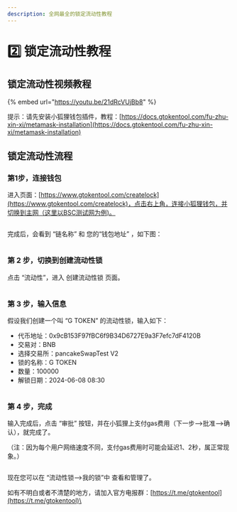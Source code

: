 ```yaml
---
description: 全网最全的锁定流动性教程
---
```


# 2️⃣ 锁定流动性教程

## 锁定流动性视频教程

{% embed url="https://youtu.be/21dRcVUjBb8" %}

提示：请先安装小狐狸钱包插件，教程：[https://docs.gtokentool.com/fu-zhu-xin-xi/metamask-installation](https://docs.gtokentool.com/fu-zhu-xin-xi/metamask-installation)

## 锁定流动性流程

### 第1步，连接钱包

进入页面：[https://www.gtokentool.com/createlock](https://www.gtokentool.com/createlock)，点击右上角，连接小狐狸钱包，并切换到主网（这里以BSC测试网为例)。

<figure><img src="https://lh7-us.googleusercontent.com/y55Yo51W6alGW5plbnFNFnZwGfH_VEdpg5c6lE9GWnr-yj82l5jo81Ca23mHlznROmBMZ0nzzHXO_ddd-YX9dl-67xK58lBLg2BA_MYPDtoTeYsDHNHtqg6mBWOKETjK46Ckm81elvU-Z7U_KIu_RoA" alt=""><figcaption></figcaption></figure>

完成后，会看到 “链名称” 和 您的“钱包地址” ，如下图：

<figure><img src="https://lh7-us.googleusercontent.com/KsYB6bS_7cNY-4HDpKem3n-hW3qjLTjxa22okCQpTFh3cljYnvkPe7ihscp-fQuGbhDMn7SpI6ZgncxuP5XdO1sQQ_HThJre-pFm05InnAZSkY9pwCkGMFIYUcl3VGsX1v4lXTsUWUArznjPz6E7y_U" alt=""><figcaption></figcaption></figure>

### 第 2 步，切换到创建流动性锁

点击 “流动性”，进入 创建流动性锁 页面。

<figure><img src="https://lh7-us.googleusercontent.com/PGR8ZGq-0qZxiN96Vw7Z0EazMJhw9dJEptQNIbOCy_RpSfMJVs0bViE9eD814nJx0KhBP-IIFmlD3S_bHbP21in1s5_0sYGW4F6OugP-123TonDdefQqMnOXwcOXpycsPPOO2n7kbfN_LPHNKwC3VE4" alt=""><figcaption></figcaption></figure>

### 第 3 步，输入信息

假设我们创建一个叫 “G TOKEN” 的流动性锁，输入如下：

* 代币地址：0x9cB153F97fBC6f9B34D6727E9a3F7efc7dF4120B
* 交易对：BNB
* 选择交易所：pancakeSwapTest  V2
* 锁的名称：G TOKEN
* 数量：100000
* 解锁日期：2024-06-08 08:30

<figure><img src="https://lh7-us.googleusercontent.com/oMxHGvdAM3RY7qRXa6fbtPom4nlviE8YHOLcUyiZS1QmTj8TO5KMEiDiLFmi3eBopxgIxFBaoSV88GXJIGBTCzGWE5VnPKwr_DpX92rUFxvzObnPqtTQo-xLMHmyO3SQOZR6it2fZm8k9mgM97eiyM4" alt=""><figcaption></figcaption></figure>

### 第 4 步，完成

输入完成后，点击 “审批” 按钮，并在小狐狸上支付gas费用（下一步-->批准-->确认），就完成了。

（注：因为每个用户网络速度不同，支付gas费用时可能会延迟1、2秒，属正常现象。）

<figure><img src="https://lh7-us.googleusercontent.com/d7r5-Z2gXDauhrmAzY8LZPHoDRmopC8BT5PymEYW4zkXV-lyxPma67BkCnDd57KyDIQd_OsKprKzB0RWWzhii106IjTjMgBBBp-3DX2mP34pEIWjQlgbjN1HMFot4nbaDsAqbpev5edvSJ4uNe1ol6g" alt=""><figcaption></figcaption></figure>

现在您可以在 “流动性锁-->我的锁”中 查看和管理了。

如有不明白或者不清楚的地方，请加入官方电报群：[https://t.me/gtokentool](https://t.me/gtokentool)\
